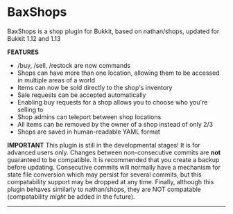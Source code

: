 BaxShops
=========

BaxShops is a shop plugin for Bukkit, based on nathan/shops, updated for Bukkit 1.12 and 1.13

**FEATURES**
* /buy, /sell, /restock are now commands
* Shops can have more than one location, allowing them to be accessed in multiple areas of a world
* Items can now be sold directly to the shop's inventory
* Sale requests can be accepted automatically
* Enabling buy requests for a shop allows you to choose who you're selling to
* Shop admins can teleport between shop locations
* All items can be removed by the owner of a shop instead of only 2/3
* Shops are saved in human-readable YAML format

**IMPORTANT**
This plugin is still in the developmental stages! It is for advanced users only. Changes between non-consecutive commits are **not** guaranteed to be compatible. It is recommended that you create a backup before updating. Consecutive commits will normally have a mechanism for state file conversion which may persist for several commits, but this compatability support may be dropped at any time. Finally, although this plugin behaves similarly to nathan/shops, they are NOT compatable (compatability *might* be added in the future).

---
